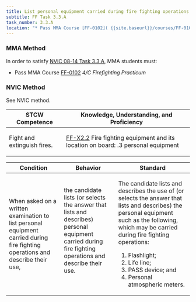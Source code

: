 ```yaml
---
title: List personal equipment carried during fire fighting operations
subtitle: FF Task 3.3.A 
task_number: 3.3.A
location: "* Pass MMA Course [FF-0102]( {{site.baseurl}}/courses/FF-0102) *4/C Firefighting Practicum*" 
---
```



### MMA Method

In order to satisfy  [NVIC 08-14  Task  3.3.A]({{site.baseurl}}/assets/images/nvic-08-14.pdf), MMA students must:

* Pass MMA Course [FF-0102]( {{site.baseurl}}/courses/FF-0102) *4/C Firefighting Practicum*


### NVIC Method

<a onclick="togglevisibility('nvic_methods')" >See NVIC method.</a>

<div id='nvic_methods' class='hide'>

<table>
<thead>
<tr>
<th class='forty'> STCW Competence </th>
<th class='sixty'> Knowledge, Understanding, and Proficiency </th>
</tr>
</thead>




<tbody>
<tr><td markdown='1'>

Fight and extinguish fires.

</td><td markdown='1'>

[FF-X2.2](../../tables/612.html#FF-X2.2) Fire fighting equipment and its location on board:
.3  personal equipment

</td></tr>


</tbody>
</table>


<table>
<thead>
<tr><th class='twenty'>  Condition </th><th class='twenty'> Behavior </th><th  class='sixty'>Standard </th></tr>
</thead>
<tbody >



<tr><td markdown='1'>

When asked on a written examination to list personal equipment carried during fire fighting operations and describe their use,

</td><td markdown='1'>

the candidate lists (or selects the answer that lists and describes) personal equipment carried during fire fighting operations and describe their use.

<br>

<div class="tooltip">
<span class="tooltiptext">
</span>
</div>


</td><td markdown='1'>

The candidate lists and describes the use of (or selects the answer that lists and describes) the personal equipment such as the following, which may be carried during fire fighting operations:
 
1.  Flashlight; 
2.  Life line; 
3.  PASS device; and 
4.  Personal atmospheric meters.

</td></tr>
</tbody>
</table>
</div>
